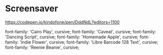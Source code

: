 # Screensaver


https://codepen.io/kindofone/pen/DddNdL?editors=1100

font-family: 'Cairo Play', cursive;
font-family: 'Caveat', cursive;
font-family: 'Dancing Script', cursive;
font-family: 'Homemade Apple', cursive;
font-family: 'Indie Flower', cursive;
font-family: 'Libre Barcode 128 Text', cursive;
font-family: 'Reenie Beanie', cursive;